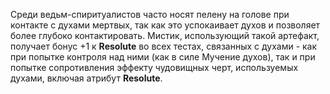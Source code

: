 Среди ведьм-спиритуалистов часто носят пелену на голове при контакте с духами мертвых, так как это успокаивает духов и позволяет более глубоко контактировать. Мистик, использующий такой артефакт, получает бонус +1 к **Resolute** во всех тестах, связанных с духами - как при попытке контроля над ними (как в силе Мучение духов), так и при попытке сопротивления эффекту чудовищных черт, используемых духами, включая атрибут **Resolute**.